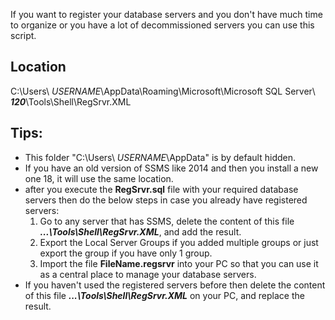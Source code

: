 If you want to register your database servers and you don't have much time to organize or you have a lot of decommissioned servers you can use this script.

## Location ##
C:\Users\ *USERNAME*\AppData\Roaming\Microsoft\Microsoft SQL Server\ ***120***\Tools\Shell\RegSrvr.XML

## Tips: ##
- This folder "C:\Users\ *USERNAME*\AppData" is by default hidden.
- If you have an old version of SSMS like 2014 and then you install a new one 18, it will use the same location.
- after you execute the **RegSrvr.sql** file with your required database servers then do the below steps in case you already have registered servers:
  1. Go to any server that has SSMS, delete the content of this file ***...\Tools\Shell\RegSrvr.XML***, and add the result.
  2. Export the Local Server Groups if you added multiple groups or just export the group if you have only 1 group.
  3. Import the file **FileName.regsrvr** into your PC so that you can use it as a central place to manage your database servers.
- If you haven't used the registered servers before then delete the content of this file ***...\Tools\Shell\RegSrvr.XML*** on your PC, and replace the result.
  
